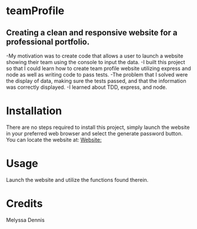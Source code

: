 # teamProfile


## Creating a clean and responsive website for a professional portfolio.

-My motivation was to create code that allows a user to launch a website showing their team using the console to input the data.
-I built this project so that I could learn how to create team profile website utilizing express and node as well as writing code to pass tests.
-The problem that I solved were the display of data, making sure the tests passed, and that the information was correctly displayed.
-I learned about TDD, express, and node.

# Installation

There are no steps required to install this project, simply launch the website in your preferred web browser and select the generate password button. You can locate the website at: [Website:](https://github.com/Willowsmith/teamProfile)

# Usage

Launch the website and utilize the functions found therein.

# Credits

Melyssa Dennis
